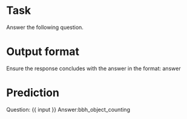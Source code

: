 # Task
Answer the following question.

# Output format
Ensure the response concludes with the answer in the format: <answer>answer</answer>

# Prediction
Question: {{ input }}
Answer:bbh_object_counting